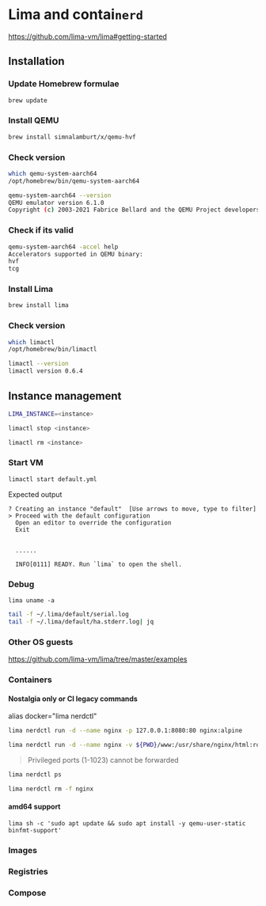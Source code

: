 

# Lima and contai`nerd`

https://github.com/lima-vm/lima#getting-started

## Installation


### Update Homebrew formulae
```sh
brew update
```
### Install QEMU
```sh
brew install simnalamburt/x/qemu-hvf
```

### Check version
```sh
which qemu-system-aarch64
/opt/homebrew/bin/qemu-system-aarch64
```

```sh
qemu-system-aarch64 --version
QEMU emulator version 6.1.0
Copyright (c) 2003-2021 Fabrice Bellard and the QEMU Project developers
```

### Check if its valid
```sh
qemu-system-aarch64 -accel help
Accelerators supported in QEMU binary:
hvf
tcg
```

### Install Lima

```sh
brew install lima
```

### Check version
```sh
which limactl
/opt/homebrew/bin/limactl
```

```sh
limactl --version
limactl version 0.6.4
```


## Instance management

```sh
LIMA_INSTANCE=<instance>
```
```sh
limactl stop <instance>
```
```sh
limactl rm <instance>
```

### Start VM
```sh
limactl start default.yml
```
Expected output
```
? Creating an instance "default"  [Use arrows to move, type to filter]
> Proceed with the default configuration
  Open an editor to override the configuration
  Exit


  ......

  INFO[0111] READY. Run `lima` to open the shell.
```

### Debug
```
lima uname -a
```
```sh
tail -f ~/.lima/default/serial.log
tail -f ~/.lima/default/ha.stderr.log| jq
```

### Other OS guests
https://github.com/lima-vm/lima/tree/master/examples

### Containers

#### Nostalgia only or CI legacy commands
alias docker="lima nerdctl"

```sh
lima nerdctl run -d --name nginx -p 127.0.0.1:8080:80 nginx:alpine
```
```sh
lima nerdctl run -d --name nginx -v ${PWD}/www:/usr/share/nginx/html:ro -p 8080:80 nginx:alpine
```
> Privileged ports (1-1023) cannot be forwarded

```sh
lima nerdctl ps
```

```sh
lima nerdctl rm -f nginx
```


#### amd64 support
```
lima sh -c 'sudo apt update && sudo apt install -y qemu-user-static binfmt-support'
```

### Images


### Registries


### Compose
